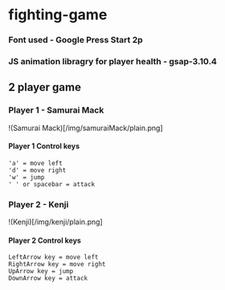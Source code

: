 # fighting-game

### Font used - Google Press Start 2p

### JS animation libragry for player health - gsap-3.10.4


## 2 player game

### Player 1 - Samurai Mack
!(Samurai Mack)[/img/samuraiMack/plain.png]

#### Player 1 Control keys

```
'a' = move left
'd' = move right
'w' = jump
' ' or spacebar = attack
```

### Player 2 - Kenji
!(Kenji)[/img/kenji/plain.png]

#### Player 2 Control keys
```
LeftArrow key = move left
RightArrow key = move right
UpArrow key = jump
DownArrow key = attack
```
